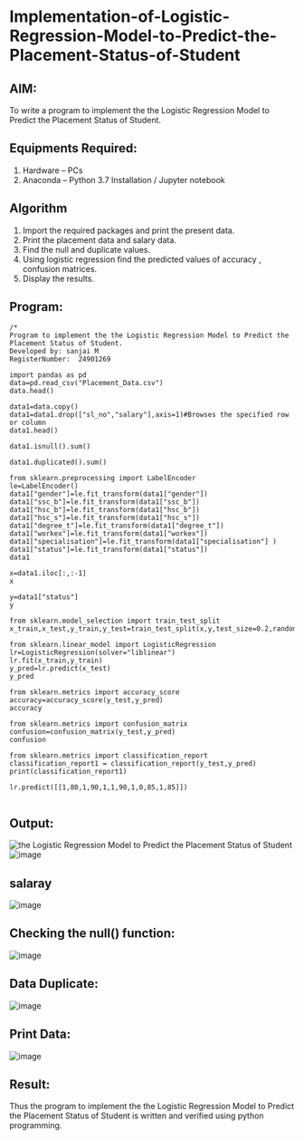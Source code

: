 # Implementation-of-Logistic-Regression-Model-to-Predict-the-Placement-Status-of-Student

## AIM:
To write a program to implement the the Logistic Regression Model to Predict the Placement Status of Student.

## Equipments Required:
1. Hardware – PCs
2. Anaconda – Python 3.7 Installation / Jupyter notebook

## Algorithm
1. Import the required packages and print the present data.
2. Print the placement data and salary data.
3. Find the null and duplicate values.
4. Using logistic regression find the predicted values of accuracy , confusion matrices.
5. Display the results.
  
 
 

## Program:
```
/*
Program to implement the the Logistic Regression Model to Predict the Placement Status of Student.
Developed by: sanjai M
RegisterNumber:  24901269

import pandas as pd
data=pd.read_csv("Placement_Data.csv")
data.head()

data1=data.copy()
data1=data1.drop(["sl_no","salary"],axis=1)#Browses the specified row or column
data1.head()

data1.isnull().sum()

data1.duplicated().sum()

from sklearn.preprocessing import LabelEncoder
le=LabelEncoder()
data1["gender"]=le.fit_transform(data1["gender"])
data1["ssc_b"]=le.fit_transform(data1["ssc_b"])
data1["hsc_b"]=le.fit_transform(data1["hsc_b"])
data1["hsc_s"]=le.fit_transform(data1["hsc_s"])
data1["degree_t"]=le.fit_transform(data1["degree_t"])
data1["workex"]=le.fit_transform(data1["workex"])
data1["specialisation"]=le.fit_transform(data1["specialisation"] )     
data1["status"]=le.fit_transform(data1["status"])       
data1 

x=data1.iloc[:,:-1]
x

y=data1["status"]
y

from sklearn.model_selection import train_test_split
x_train,x_test,y_train,y_test=train_test_split(x,y,test_size=0.2,random_state=0)

from sklearn.linear_model import LogisticRegression
lr=LogisticRegression(solver="liblinear")
lr.fit(x_train,y_train)
y_pred=lr.predict(x_test)
y_pred

from sklearn.metrics import accuracy_score
accuracy=accuracy_score(y_test,y_pred)
accuracy

from sklearn.metrics import confusion_matrix
confusion=confusion_matrix(y_test,y_pred)
confusion

from sklearn.metrics import classification_report
classification_report1 = classification_report(y_test,y_pred)
print(classification_report1)

lr.predict([[1,80,1,90,1,1,90,1,0,85,1,85]])


```

## Output:
![the Logistic Regression Model to Predict the Placement Status of Student](sam.png)
![image](https://github.com/user-attachments/assets/9f3b6ae9-11d2-4063-8aec-fc234ffba473)
## salaray 
![image](https://github.com/user-attachments/assets/586d32e1-4792-42da-8e6b-12a7568c8ae4)

## Checking the null() function:
![image](https://github.com/user-attachments/assets/79495c38-121c-4a84-8a32-ebf8b56eedfa)

## Data Duplicate:
![image](https://github.com/user-attachments/assets/2e0e2431-18b3-4089-9b1f-160623cefda4)

## Print Data:
![image](https://github.com/user-attachments/assets/a7ee712b-c865-45e0-b44e-16d532df0960)






## Result:
Thus the program to implement the the Logistic Regression Model to Predict the Placement Status of Student is written and verified using python programming.
